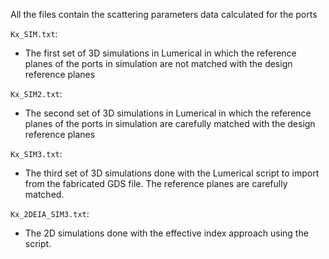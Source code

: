 All the files contain the scattering parameters data calculated for the ports

`Kx_SIM.txt`:  
* The first set of 3D simulations in Lumerical in which the reference planes of the ports in simulation are not matched with the design reference planes

`Kx_SIM2.txt`:
* The second set of 3D simulations in Lumerical in which the reference planes of the ports in simulation are carefully matched with the design reference planes


`Kx_SIM3.txt`:
* The third set of 3D simulations done with the Lumerical script to import from the fabricated GDS file.  The reference planes are carefully matched.


`Kx_2DEIA_SIM3.txt`:
* The 2D simulations done with the effective index approach using the script.